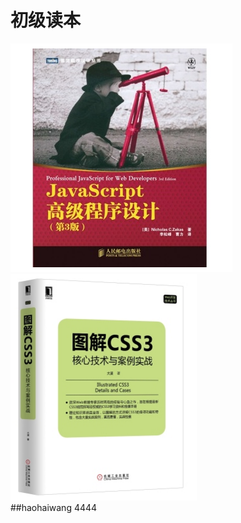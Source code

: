 <!--
@Author: haohaiwang
@Date:   01-12-2016
@Email:  violet0sea@163.com
@Last modified by:   haohaiwang
@Last modified time: 01-12-2016
-->



# 初级读本

![js高级程序设计](../images/books/js_litter.png)     
![图解css3](../images/books/graph_thinking_css.png)   
##haohaiwang  4444
